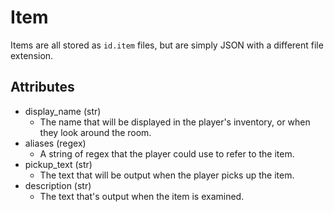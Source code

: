 # Item

Items are all stored as `id.item` files, but are simply JSON with a different file extension. 

## Attributes

* display_name (str)
	* The name that will be displayed in the player's inventory, or when they look around the room.
* aliases (regex)
	* A string of regex that the player could use to refer to the item.
* pickup_text (str)
	* The text that will be output when the player picks up the item.
* description (str)
	* The text that's output when the item is examined.
